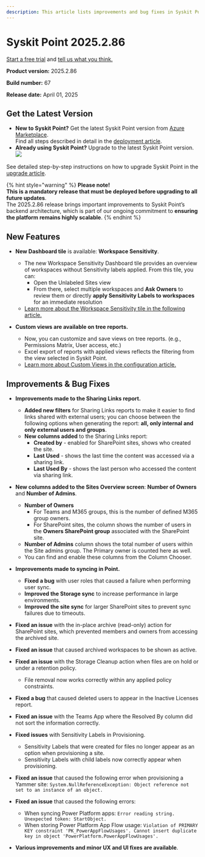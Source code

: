```yaml
---
description: This article lists improvements and bug fixes in Syskit Point version 2025.2.86
---
```


# Syskit Point 2025.2.86

[Start a free trial](https://www.syskit.com/products/point/free-trial/) and [tell us what you think.](https://www.syskit.com/company/contact-us/)

**Product version:** 2025.2.86

**Build number:** 67

**Release date:** April 01, 2025

## Get the Latest Version

* **New to Syskit Point?** Get the latest Syskit Point version from [Azure Marketplace](https://azuremarketplace.microsoft.com/en-us/marketplace/apps/syskitltd.syskit\_point).\
 Find all steps described in detail in the [deployment article](../../../set-up-point-data-center/deployment/deploy-syskit-point.md).
* **Already using Syskit Point?** Upgrade to the latest Syskit Point version.\
 [![](https://aka.ms/deploytoazurebutton)](https://portal.azure.com/#create/Microsoft.Template/uri/https%3A%2F%2Fsyskitassetsstorage.blob.core.windows.net%2Fpoint%2FARMTemplates%2Fv2025-2-86%2FPointUpdateTemplate.json)

See detailed step-by-step instructions on how to upgrade Syskit Point in the [upgrade article](../../../set-up-point-data-center/deployment/upgrade-syskit-point.md).


{% hint style="warning" %}
**Please note!**\
**This is a mandatory release that must be deployed before upgrading to all future updates**.\
The 2025.2.86 release brings important improvements to Syskit Point’s backend architecture, which is part of our ongoing commitment to **ensuring the platform remains highly scalable**.
{% endhint %}

## New Features

* **New Dashboard tile** is available: **Workspace Sensitivity**.
  * The new Workspace Sensitivity Dashboard tile provides an overview of workspaces without Sensitivity labels applied. From this tile, you can: 
    * Open the Unlabeled Sites view 
    * From there, select multiple workspaces and **Ask Owners** to review them or directly **apply Sensitivity Labels to workspaces** for an immediate resolution
  * [Learn more about the Workspace Sensitivity tile in the following article.](../../../microsoft365-inventory/explore-your-microsoft-365-dashboard.md#workspace-sensitivity)

* **Custom views are available on tree reports.**
  * Now, you can customize and save views on tree reports. (e.g., Permissions Matrix, User access, etc.)
  * Excel export of reports with applied views reflects the filtering from the view selected in Syskit Point.  
  * [Learn more about Custom Views in the configuration article.](../../../configuration/custom-views.md)


## Improvements & Bug Fixes

* **Improvements made to the Sharing Links report.**
  * **Added new filters** for Sharing Links reports to make it easier to find links shared with external users; you can choose between the following options when generating the report: **all, only internal and only external users and groups**. 
  * **New columns added** to the Sharing Links report:
    * **Created by** - enabled for SharePoint sites, shows who created the site. 
    * **Last Used** - shows the last time the content was accessed via a sharing link.
    * **Last Used By** - shows the last person who accessed the content via sharing link.

* **New columns added to the Sites Overview screen**: **Number of Owners** and **Number of Admins**.
  * **Number of Owners** 
    * For Teams and M365 groups, this is the number of defined M365 group owners.
    * For SharePoint sites, the column shows the number of users in the **Owners SharePoint group** associated with the SharePoint site.
  * **Number of Admins** column shows the total number of users within the Site admins group. The Primary owner is counted here as well.
  * You can find and enable these columns from the Column Chooser.

* **Improvements made to syncing in Point.**
  * **Fixed a bug** with user roles that caused a failure when performing user sync. 
  * **Improved the Storage sync** to increase performance in large environments.
  * **Improved the site sync** for larger SharePoint sites to prevent sync failures due to timeouts.

* **Fixed an issue** with the in-place archive (read-only) action for SharePoint sites, which prevented members and owners from accessing the archived site. 

* **Fixed an issue** that caused archived workspaces to be shown as active. 

* **Fixed an issue** with the Storage Cleanup action when files are on hold or under a retention policy. 
  * File removal now works correctly within any applied policy constraints.

* **Fixed a bug** that caused deleted users to appear in the Inactive Licenses report.

* **Fixed an issue** with the Teams App where the Resolved By column did not sort the information correctly. 

* **Fixed issues** with Sensitivity Labels in Provisioning.
  * Sensitivity Labels that were created for files no longer appear as an option when provisioning a site.
  * Sensitivity Labels with child labels now correctly appear when provisioning. 

* **Fixed an issue** that caused the following error when provisioning a Yammer site: `System.NullReferenceException: Object reference not set to an instance of an object.`

* **Fixed an issue** that caused the following errors: 
  * When syncing Power Platform apps: `Error reading string. Unexpected token: StartObject.`
  * When storing Power Platform App Flow usage: `Violation of PRIMARY KEY constraint 'PK_PowerAppFlowUsages'. Cannot insert duplicate key in object 'PowerPlatform.PowerAppFlowUsages'.`

* **Various improvements and minor UX and UI fixes are available**.
